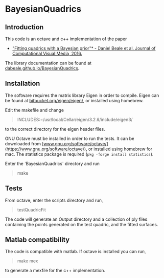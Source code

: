 # BayesianQuadrics

## Introduction
This code is an octave and c++ implementation of the paper
 * ["Fitting quadrics with a Bayesian prior"* - Daniel Beale et al. Journal of Computational Visual Media, 2016.](http://link.springer.com/article/10.1007/s41095-016-0041-9)

The library documentation can be found at [dabeale.github.io/BayesianQuadrics](http://dabeale.github.io/BayesianQuadrics).

## Installation
The software requires the matrix library Eigen in order to compile. Eigen can be found at [bitbucket.org/eigen/eigen/](https://bitbucket.org/eigen/eigen/), or installed using homebrew. 

Edit the makefile and change 
> INCLUDES:=/usr/local/Cellar/eigen/3.2.6/include/eigen3/ 

to the correct directory for the eigen header files.

GNU Octave must be installed in order to run the tests. It can be downloaded from [www.gnu.org/software/octave/](https://www.gnu.org/software/octave/), or installed using homebrew for mac. The statistics package is required (`pkg -forge install statistics`).

Enter the 'BayesianQuadrics' directory and run
> make

## Tests
From octave, enter the scripts directory and run,
> testQuadricFit

The code will generate an Output directory and a collection of ply files containing the points generated on the test quadric, and the fitted surfaces.

## Matlab compatibility
The code is compatible with matlab. If octave is installed you can run,
> make mex

to generate a mexfile for the c++ implementation.

